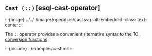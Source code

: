 ## `Cast (::)` [esql-cast-operator]

:::{image} ../../../images/operators/cast.svg
:alt: Embedded
:class: text-center
:::

The `::` operator provides a convenient alternative syntax to the TO_<type> [conversion functions](../../../functions-operators/type-conversion-functions.md).


:::{include} ../examples/cast.md
:::
